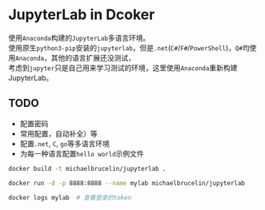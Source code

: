 # JupyterLab in Dcoker

使用`Anaconda`构建的`JupyterLab`多语言环境。  
使用原生`python3-pip`安装的`jupyterlab`，但是`.net`(`C#`/`F#`/`PowerShell`)，`Q#`均使用`Anaconda`，其他的语言扩展还没测试，  
考虑到`jupyter`只是自己用来学习测试的环境，这里使用`Anaconda`重新构建JupyterLab。

## TODO

- 配置密码
- 常用配置，自动补全）等
- 配置`.net`, `C`, `go`等多语言环境
- 为每一种语言配置`hello world`示例文件

```bash
docker build -t michaelbrucelin/jupyterlab .

docker run -d -p 8888:8888 --name mylab michaelbrucelin/jupyterlab

docker logs mylab  # 查看登录的token
```
